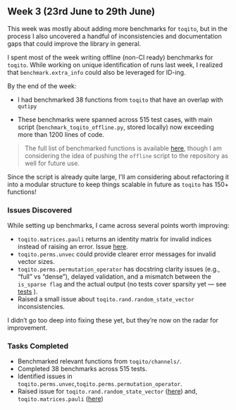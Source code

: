 ## Week 3 (23rd June to 29th June)

This week was mostly about adding more benchmarks for `toqito`, but in the process I also uncovered a handful of inconsistencies and documentation gaps that could improve the library in general.

I spent most of the week writing offline (non-CI ready) benchmarks for `toqito`. While working on unique identification of runs last week, I realized that `benchmark.extra_info` could also be leveraged for ID-ing.

By the end of the week:
- I had benchmarked 38 functions from `toqito` that have an overlap with `qutipy`

- These benchmarks were spanned across 515 test cases, with main script (`benchmark_toqito_offline.py`, stored locally) now exceeding more than 1200 lines of code.

> The full list of benchmarked functions is available [here](https://docs.google.com/spreadsheets/d/1EoSiY6twDRfNZ_gF3lZJ8Xfi2JSoQ1Sm593gOmKD4Fw/edit?gid=0#gid=0), though I am considering the idea of pushing the `offline` script to the repository as well for future use.

Since the script is already quite large, I'll am considering about refactoring it into a modular structure to keep things scalable in future as `toqito` has 150+ functions!

### Issues Discovered

While setting up benchmarks, I came across several points worth improving:

- `toqito.matrices.pauli` returns an identity matrix for invalid indices instead of raising an error. Issue [here]().
- `toqito.perms.unvec` could provide clearer error messages for invalid vector sizes.
- `toqito.perms.permutation_operator` has docstring clarity issues (e.g., “full” vs “dense”), delayed validation, and a mismatch between the `is_sparse flag` and the actual output (no tests cover sparsity yet — see [tests](https://github.com/vprusso/toqito/blob/master/toqito/perms/tests/test_permutation_operator.py)
).
- Raised a small issue about `toqito.rand.random_state_vector` inconsistencies.

I didn’t go too deep into fixing these yet, but they’re now on the radar for improvement.

### Tasks Completed


- Benchmarked relevant functions from `toqito/channels/`.
- Completed 38 benchmarks across 515 tests.
- Identified issues in `toqito.perms.unvec`,`toqito.perms.permutation_operator`.
- Raised issue for `toqito.rand.random_state_vector` ([here](https://github.com/vprusso/toqito/issues/1277)) and, `toqito.matrices.pauli` ([here](https://github.com/vprusso/toqito/issues/1276))